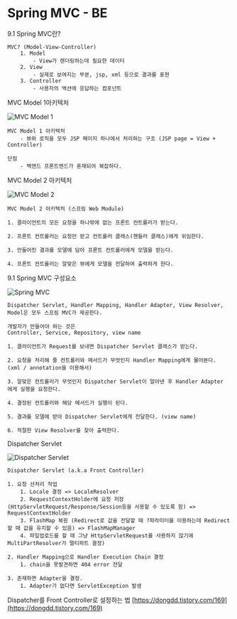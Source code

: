 # Spring MVC - BE

9.1 Spring MVC란?
~~~
MVC? (Model-View-Controller)
	1. Model
		- View가 렌더링하는데 필요한 데이터
	2. View
		- 실제로 보여지는 부분, jsp, xml 등으로 결과를 표현
	3. Controller
		- 사용자의 액션에 응답하는 컴포넌트
~~~
MVC Model 1아키텍처

![MVC Model 1](https://cphinf.pstatic.net/mooc/20180219_180/1519003368125BcfqV_PNG/1.png?type=w760)
~~~
MVC Model 1 아키텍처
	- 뷰와 로직을 모두 JSP 페이지 하나에서 처리하는 구조 (JSP page = View + Controller)

단점
	- 백엔드 프론트엔드가 혼재되어 복잡하다.
~~~

MVC Model 2 아키텍처

![MVC Model 2](https://cphinf.pstatic.net/mooc/20180219_149/15190034013354diDI_PNG/3.png?type=w760)
~~~
MVC Model 2 아키텍처 (스프링 Web Module)

1. 클라이언트의 모든 요청을 하나밖에 없는 프론트 컨트롤러가 받는다.

2. 프론트 컨트롤러는 요청만 받고 컨트롤러 클래스(핸들러 클래스)에게 위임한다.

3. 만들어진 결과를 모델에 담아 프론트 컨트롤러에게 모델을 받는다.

4. 프론트 컨트롤러는 알맞은 뷰에게 모델을 전달하여 출력하게 한다. 
~~~

9.1 Spring MVC 구성요소

![Spring MVC](https://cphinf.pstatic.net/mooc/20180219_116/1519003779294ejdEx_PNG/1.png?type=w760)

~~~
Dispatcher Servlet, Handler Mapping, Handler Adapter, View Resolver, Model은 모두 스프링 MVC가 제공한다.

개발자가 만들어야 하는 것은 
Controller, Service, Repository, view name

1. 클라이언트가 Request를 보내면 Dispatcher Servlet 클래스가 받는다.

2. 요청을 처리해 줄 컨트롤러와 메서드가 무엇인지 Handler Mapping에게 물어본다. (xml / annotation을 이용해서)

3. 알맞은 컨트롤러가 무엇인지 Dispatcher Servlet이 알아낸 후 Handler Adapter 에게 실행을 요청한다.

4. 결정된 컨트롤러와 해당 메서드가 실행이 된다.

5. 결과를 모델에 받아 Dispatcher Servlet에게 전달한다. (view name)

6. 적절한 View Resolver를 찾아 출력한다.
~~~

Dispatcher Servlet

![Dispatcher Servlet](https://cphinf.pstatic.net/mooc/20180219_281/1519003870301bOehw_PNG/2.png?type=w760)

~~~
Dispatcher Servlet (a.k.a Front Controller)

1. 요청 선처리 작업
	1. Locale 결정 => LocaleResolver
	2. RequestContextHolder에 요청 저장 (HttpServletRequest/Response/Session등을 사용할 수 있도록 함) => RequestContextHolder
	3. FlashMap 복원 (Redirect로 값을 전달할 때 ?파라미터를 이용하는데 Redirect할 때 값을 유지할 수 있음) => FlashMapManager
	4. 파일업로드를 할 때 그냥 HttpServletRequest를 사용하지 않기에 MultiPartResolver가 멀티파트 결정)

2. Handler Mapping으로 Handler Execution Chain 결정 
	1. chain을 못발견하면 404 error 전달

3. 존재하면 Adapter을 결정.
	1. Adapter가 없다면 ServletException 발생
~~~

Dispatcher를 Front Controller로 설정하는 법
[https://dongdd.tistory.com/169](https://dongdd.tistory.com/169)